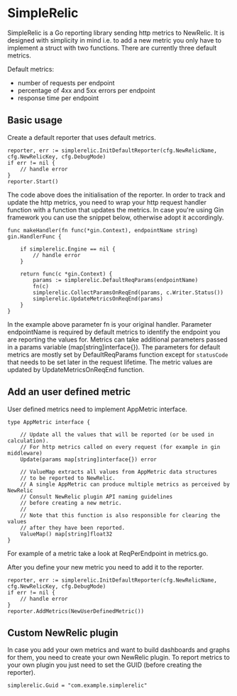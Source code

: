 # SimpleRelic

SimpleRelic is a Go reporting library sending http metrics to NewRelic. It is designed with simplicity in mind i.e. to add a new metric you only have to implement a struct with two functions. There are currently three default
metrics.

Default metrics:
- number of requests per endpoint
- percentage of 4xx and 5xx errors per endpoint
- response time per endpoint

## Basic usage

Create a default reporter that uses default metrics.

```
reporter, err := simplerelic.InitDefaultReporter(cfg.NewRelicName, cfg.NewRelicKey, cfg.DebugMode)
if err != nil {
    // handle error
}
reporter.Start()
```

The code above does the initialisation of the reporter. In order to track and update the http metrics, you need to wrap your http request handler function with a function that updates the metrics. In case you're using Gin framework you can use the snippet below,
otherwise adopt it accordingly.

```
func makeHandler(fn func(*gin.Context), endpointName string) gin.HandlerFunc {

	if simplerelic.Engine == nil {
		// handle error
	}

    return func(c *gin.Context) {
		params := simplerelic.DefaultReqParams(endpointName)
		fn(c)
		simplerelic.CollectParamsOnReqEnd(params, c.Writer.Status())
		simplerelic.UpdateMetricsOnReqEnd(params)
	}
}
```

In the example above parameter fn is your original handler. Parameter endpointName is required by default metrics to identify the
endpoint you are reporting the values for. Metrics can take additional parameters passed in a params variable (map[string]interface{}).
The parameters for default metrics are mostly set by DefaultReqParams function except for `statusCode` that needs to be set later
in the request lifetime. The metric values are updated by UpdateMetricsOnReqEnd function.

## Add an user defined metric

User defined metrics need to implement AppMetric interface.

```
type AppMetric interface {

	// Update all the values that will be reported (or be used in calculation).
	// For http metrics called on every request (for example in gin middleware)
	Update(params map[string]interface{}) error

	// ValueMap extracts all values from AppMetric data structures
	// to be reported to NewRelic.
	// A single AppMetric can produce multiple metrics as perceived by NewRelic
	// Consult NewRelic plugin API naming guidelines
	// before creating a new metric.
	//
	// Note that this function is also responsible for clearing the values
	// after they have been reported.
	ValueMap() map[string]float32
}
```

For example of a metric take a look at ReqPerEndpoint in metrics.go.

After you define your new metric you need to add it to the reporter.

```
reporter, err := simplerelic.InitDefaultReporter(cfg.NewRelicName, cfg.NewRelicKey, cfg.DebugMode)
if err != nil {
    // handle error
}
reporter.AddMetrics(NewUserDefinedMetric())
```

## Custom NewRelic plugin

In case you add your own metrics and want to build dashboards and graphs for them,
you need to create your own NewRelic plugin. To report metrics to your own plugin
you just need to set the GUID (before creating the reporter).

```
simplerelic.Guid = "com.example.simplerelic"
```
